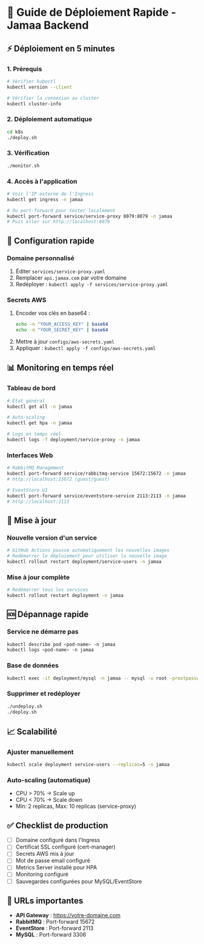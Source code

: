 # 🚀 Guide de Déploiement Rapide - Jamaa Backend

## ⚡ Déploiement en 5 minutes

### 1. Prérequis
```bash
# Vérifier kubectl
kubectl version --client

# Vérifier la connexion au cluster
kubectl cluster-info
```

### 2. Déploiement automatique
```bash
cd k8s
./deploy.sh
```

### 3. Vérification
```bash
./monitor.sh
```

### 4. Accès à l'application
```bash
# Voir l'IP externe de l'Ingress
kubectl get ingress -n jamaa

# Ou port-forward pour tester localement
kubectl port-forward service/service-proxy 8079:8079 -n jamaa
# Puis aller sur http://localhost:8079
```

## 🔧 Configuration rapide

### Domaine personnalisé
1. Éditer `services/service-proxy.yaml`
2. Remplacer `api.jamaa.com` par votre domaine
3. Redéployer : `kubectl apply -f services/service-proxy.yaml`

### Secrets AWS
1. Encoder vos clés en base64 :
   ```bash
   echo -n "YOUR_ACCESS_KEY" | base64
   echo -n "YOUR_SECRET_KEY" | base64
   ```
2. Mettre à jour `configs/aws-secrets.yaml`
3. Appliquer : `kubectl apply -f configs/aws-secrets.yaml`

## 📊 Monitoring en temps réel

### Tableau de bord
```bash
# État général
kubectl get all -n jamaa

# Auto-scaling
kubectl get hpa -n jamaa

# Logs en temps réel
kubectl logs -f deployment/service-proxy -n jamaa
```

### Interfaces Web
```bash
# RabbitMQ Management
kubectl port-forward service/rabbitmq-service 15672:15672 -n jamaa
# http://localhost:15672 (guest/guest)

# EventStore UI
kubectl port-forward service/eventstore-service 2113:2113 -n jamaa
# http://localhost:2113
```

## 🔄 Mise à jour

### Nouvelle version d'un service
```bash
# GitHub Actions pousse automatiquement les nouvelles images
# Redémarrer le déploiement pour utiliser la nouvelle image
kubectl rollout restart deployment/service-users -n jamaa
```

### Mise à jour complète
```bash
# Redémarrer tous les services
kubectl rollout restart deployment -n jamaa
```

## 🆘 Dépannage rapide

### Service ne démarre pas
```bash
kubectl describe pod <pod-name> -n jamaa
kubectl logs <pod-name> -n jamaa
```

### Base de données
```bash
kubectl exec -it deployment/mysql -n jamaa -- mysql -u root -prootpassword
```

### Supprimer et redéployer
```bash
./undeploy.sh
./deploy.sh
```

## 📈 Scalabilité

### Ajuster manuellement
```bash
kubectl scale deployment service-users --replicas=5 -n jamaa
```

### Auto-scaling (automatique)
- CPU > 70% → Scale up
- CPU < 70% → Scale down
- Min: 2 replicas, Max: 10 replicas (service-proxy)

## ✅ Checklist de production

- [ ] Domaine configuré dans l'Ingress
- [ ] Certificat SSL configuré (cert-manager)
- [ ] Secrets AWS mis à jour
- [ ] Mot de passe email configuré
- [ ] Metrics Server installé pour HPA
- [ ] Monitoring configuré
- [ ] Sauvegardes configurées pour MySQL/EventStore

## 🎯 URLs importantes

- **API Gateway** : https://votre-domaine.com
- **RabbitMQ** : Port-forward 15672
- **EventStore** : Port-forward 2113
- **MySQL** : Port-forward 3306

